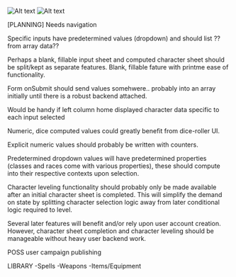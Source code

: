 ![Alt text](https://github.com/zach-morris-txt/Project-DnD-Tool/blob/main/dnd-tools/images/DnD-Proj.png?raw=true)       ![Alt text](https://github.com/zach-morris-txt/Project-DnD-Tool/blob/main/dnd-tools/images/Character-Sheet.png?raw=true)


[PLANNING]
Needs navigation

Specific inputs have predetermined values (dropdown) and should list ??from array data??

Perhaps a blank, fillable input sheet and computed character sheet should be split/kept as separate features.
    Blank, fillable fature with printme ease of functionality.

Form onSubmit should send values somehwere.. probably into an array initially until there is a robust backend attached.

Would be handy if left column home displayed character data specific to each input selected

Numeric, dice computed values could greatly benefit from dice-roller UI.

Explicit numeric values should probably be written with counters.

Predetermined dropdown values will have predetermined properties (classes and races come with various properties), these 
    should compute into their respective contexts upon selection.

Character leveling functionality should probably only be made available after an initial character sheet is completed. 
    This will simplify the demand on state by splitting character selection logic away from later conditional logic
    required to level.





Several later features will benefit and/or rely upon user account creation. However, character sheet completion and 
    character leveling should be manageable without heavy user backend work.

POSS user campaign publishing


LIBRARY
-Spells
-Weapons
-Items/Equipment